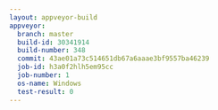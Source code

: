 ```yaml
---
layout: appveyor-build
appveyor:
  branch: master
  build-id: 30341914
  build-number: 348
  commit: 43ae01a73c514651db67a6aaae3bf9557ba46239
  job-id: h3a0f2hlh5em95cc
  job-number: 1
  os-name: Windows
  test-result: 0
---
```

